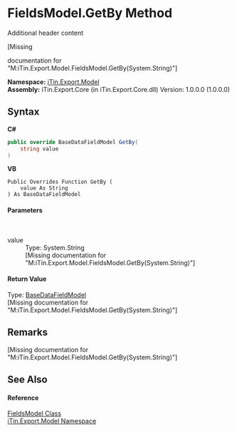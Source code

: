 # FieldsModel.GetBy Method 
Additional header content 

\[Missing <summary> documentation for "M:iTin.Export.Model.FieldsModel.GetBy(System.String)"\]

**Namespace:**&nbsp;<a href="ef57ffcc-e95e-b212-5a46-9aa6f5a3511f">iTin.Export.Model</a><br />**Assembly:**&nbsp;iTin.Export.Core (in iTin.Export.Core.dll) Version: 1.0.0.0 (1.0.0.0)

## Syntax

**C#**<br />
``` C#
public override BaseDataFieldModel GetBy(
	string value
)
```

**VB**<br />
``` VB
Public Overrides Function GetBy ( 
	value As String
) As BaseDataFieldModel
```


#### Parameters
&nbsp;<dl><dt>value</dt><dd>Type: System.String<br />\[Missing <param name="value"/> documentation for "M:iTin.Export.Model.FieldsModel.GetBy(System.String)"\]</dd></dl>

#### Return Value
Type: <a href="8fa48ff7-1da1-90fc-d579-d2d214806b70">BaseDataFieldModel</a><br />\[Missing <returns> documentation for "M:iTin.Export.Model.FieldsModel.GetBy(System.String)"\]

## Remarks
\[Missing <remarks> documentation for "M:iTin.Export.Model.FieldsModel.GetBy(System.String)"\]

## See Also


#### Reference
<a href="67f244a8-b0dc-ea30-9ef6-fe4c85935202">FieldsModel Class</a><br /><a href="ef57ffcc-e95e-b212-5a46-9aa6f5a3511f">iTin.Export.Model Namespace</a><br />